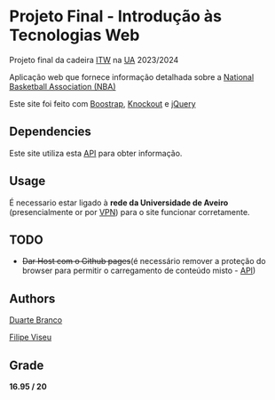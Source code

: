 # Projeto Final - Introdução às Tecnologias Web

Projeto final da cadeira [ITW](https://www.ua.pt/pt/uc/12289) na [UA](https://www.ua.pt) 2023/2024

Aplicação web que fornece informação detalhada sobre a [National Basketball Association (NBA)](https://www.nba.com)

Este site foi feito com [Boostrap](https://github.com/twbs/bootstrap), [Knockout](https://github.com/knockout/knockout) e [jQuery](https://github.com/jquery/jquery)

## Dependencies

Este site utiliza esta [API](https://192.168.160.58/NBA/Help) para obter informação.

## Usage

É necessario estar ligado à **rede da Universidade de Aveiro** (presencialmente or por [VPN](https://www.ua.pt/pt/stic/teletrabalho_vpn)) para o site funcionar corretamente.

## TODO

- ~~Dar Host com o Github pages~~(é necessário remover a proteção do browser para permitir o carregamento de conteúdo misto - [API](https://192.168.160.58/NBA/Help))

## Authors

[Duarte Branco](https://github.com/duartebranco)

[Filipe Viseu](https://github.com/FilipeNV1)

## Grade

**16.95 / 20**
